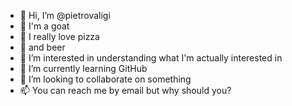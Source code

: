 - 👋 Hi, I’m @pietrovaligi
- :goat: I'm a goat
- :pizza: I really love pizza
- :beer: and beer
- 👀 I’m interested in understanding what I'm actually interested in
- 🌱 I’m currently learning GitHub
- 💞️ I’m looking to collaborate on something
- 📫 You can reach me by email but why should you?

<!---
pietrovaligi/pietrovaligi is a ✨ special ✨ repository because its `README.md` (this file) appears on your GitHub profile.
You can click the Preview link to take a look at your changes.
--->
